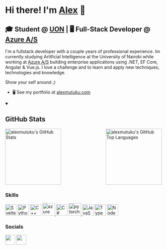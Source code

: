 # Hi there! I'm [Alex](https://alexmutuku.com/) 👋

🎓 Student @ [UON](https://www.uonbi.ac.ke) | 🖥 Full-Stack Developer @ [Azure A/S](https://azure.com/)
---------------------

I'm a fullstack developer with a couple years of professional experience.
Im currently studying Artificial Intelligence at the University of Nairobi while working at [Azure A/S](https://azure.com/) building enterprise applications using .NET, EF Core, Angular & Vue.js.
I love a challenge and to learn and apply new techniques, technologies and knowledge.

Show your self around ;)

* 🖥️  See my portfolio at [alexmutuku.com](http://alexmutuku.com)

<details open>
  <summary><h2>GitHub Stats</h2></summary>
  <a href="https://github.com/alexiemutuku" style="display:flex;justify-content:space-between">
    <img height="180em" src="https://github-readme-stats.vercel.app/api?username=alexmutuku&theme=transparent&show_icons=true&count_private=true" alt="alexmutuku's GitHub Stats" />
    <img height="180em" src="https://github-readme-stats.vercel.app/api/top-langs/?username=alexmutuku&ver2&layout=compact&theme=transparent" 
      alt="alexmutuku's GitHub Top Languages" />
  </a>
  <img width="0" height="0" src="https://komarev.com/ghpvc/?username=alexmutuku&style=flat" />
</details>

### Skills

<p align="left">
<a href="https://svelte.dev/" target="_blank" rel="noreferrer"><img src="https://raw.githubusercontent.com/danielcranney/readme-generator/main/public/icons/skills/svelte-colored.svg" width="36" height="36" alt="Svelte" /></a>
<a href="https://www.python.org/" target="_blank" rel="noreferrer"><img src="https://raw.githubusercontent.com/danielcranney/readme-generator/main/public/icons/skills/python-colored.svg" width="36" height="36" alt="Python" /></a>
<a href="https://docs.microsoft.com/en-us/cpp/?view=msvc-170" target="_blank" rel="noreferrer"><img src="https://raw.githubusercontent.com/danielcranney/readme-generator/main/public/icons/skills/cplusplus-colored.svg" width="36" height="36" alt="C++" /></a>
<a href="https://azure.microsoft.com/en-in/" target="_blank" rel="noreferrer"> <img src="https://www.vectorlogo.zone/logos/microsoft_azure/microsoft_azure-icon.svg" alt="azure" width="40" height="40"/> </a>
<a href="https://learn.microsoft.com/en-us/dotnet/csharp/" target="_blank" rel="noreferrer"><img src="https://raw.githubusercontent.com/danielcranney/readme-generator/main/public/icons/skills/csharp-colored.svg" width="36" height="36" alt="C#" /></a>
<a href="https://pytorch.org/" target="_blank" rel="noreferrer"> <img src="https://www.vectorlogo.zone/logos/pytorch/pytorch-icon.svg" alt="pytorch" width="40" height="40"/> </a> 
<a href="https://developer.mozilla.org/en-US/docs/Web/JavaScript" target="_blank" rel="noreferrer"><img src="https://raw.githubusercontent.com/danielcranney/readme-generator/main/public/icons/skills/javascript-colored.svg" width="36" height="36" alt="JavaScript" /></a>
<a href="https://www.typescriptlang.org/" target="_blank" rel="noreferrer"><img src="https://raw.githubusercontent.com/danielcranney/readme-generator/main/public/icons/skills/typescript-colored.svg" width="36" height="36" alt="TypeScript" /></a>
<a href="https://nodejs.org/en/" target="_blank" rel="noreferrer"><img src="https://raw.githubusercontent.com/danielcranney/readme-generator/main/public/icons/skills/nodejs-colored.svg" width="36" height="36" alt="NodeJS" /></a>

</p>


### Socials

<p align="left"> <a href="https://www.github.com/alexiemutuku" target="_blank" rel="noreferrer"><img src="https://raw.githubusercontent.com/danielcranney/readme-generator/main/public/icons/socials/github.svg" width="32" height="32" /></a> <a href="https://www.linkedin.com/in/rune-harlyk" target="_blank" rel="noreferrer"><img src="https://raw.githubusercontent.com/danielcranney/readme-generator/main/public/icons/socials/linkedin.svg" width="32" height="32" /></a></p>
